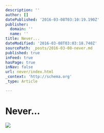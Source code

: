 ```yaml
---
description: ''
author: []
datePublished: '2016-03-08T03:10:19.190Z'
publisher:
  domain: ''
  name: ''
title: Never...
dateModified: '2016-03-08T03:03:18.740Z'
sourcePath: _posts/2016-03-08-never.md
published: true
inFeed: true
hasPage: true
inNav: false
url: never/index.html
_context: 'http://schema.org'
_type: Article

---
```

# Never...
![](https://the-grid-user-content.s3-us-west-2.amazonaws.com/91237ea0-acd4-4ec2-b031-3d9f7e81cf02.png)